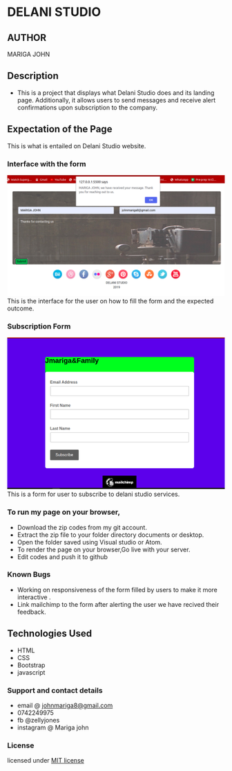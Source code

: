 # DELANI STUDIO 
## AUTHOR
 MARIGA JOHN
## Description
* This is a project that displays what Delani Studio does and its landing page. Additionally, it allows users to send messages and  receive alert confirmations upon subscription to the company.
## Expectation of the Page
 This is what is entailed on Delani Studio website.
### Interface with the form
<img src="img/feedback.png">
This is the interface for the user on how to fill the form and the expected outcome.

### Subscription Form
<img src="img/interface.png">
This is a form for user to subscribe to delani studio services.

### To run my page on your browser,
* Download the zip codes from my git account.
* Extract the zip file to your folder directory documents or desktop.
* Open the folder saved using Visual studio or Atom.
* To render the page on your browser,Go live with your server.
* Edit codes and push it to github
### Known Bugs
* Working on responsiveness of the form filled by users to make it more interactive .
* Link mailchimp to the form after alerting the user we have recived their feedback.
## Technologies Used
* HTML
* CSS
* Bootstrap
* javascript
### Support and contact details
* email @ johnmariga8@gmail.com
* 0742249975
* fb @zellyjones
* instagram @ Mariga john
### License
licensed under [MIT license](LICENSE)